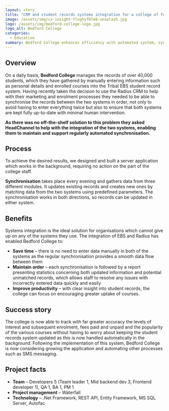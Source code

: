 ```yaml
---
layout: story
title: "CRM and student records systems integration for a college of further education"
image: /assets/img/cx-insight-YloghyfD7e8-unsplash.jpg
logo: /assets/img/bedford-college-logo.jpg
logo_alt: Bedford College  
categories:
  - Education
summary: Bedford College enhances efficiency with automated system, syncing student records across platforms, improving accuracy and productivity.
---
```


## Overview
On a daily basis, **Bedford College** manages the records of over 40,000 students, which they have gathered by manually entering information such as personal details and enrolled courses into the Tribal EBS student record system. Having recently taken the decision to use the Radius CRM to help with their marketing and enrolment processes they needed to be able to synchronise the records between the two systems in order, not only to avoid having to enter everything twice but also to ensure that both systems are kept fully up-to-date with minimal human intervention.

**As there was no off-the-shelf solution to this problem they asked HeadChannel to help with the integration of the two systems, enabling them to maintain and support regularly automated synchronisation.**


## Process
To achieve the desired results, we designed and built a server application which works in the background, requiring no action on the part of the college staff.

**Synchronisation** takes place every evening and gathers data from three different modules. It updates existing records and creates new ones by matching data from the two systems using predefined parameters. The synchronisation works in both directions, so records can be updated in either system.

## Benefits
Systems integration is the ideal solution for organisations which cannot give up on any of the systems they use. The integration of EBS and Radius has enabled Bedford College to:

- **Save time** – there is no need to enter data manually in both of the systems as the regular synchronisation provides a smooth data flow between them
- **Maintain order** – each synchronisation is followed by a report presenting statistics concerning both updated information and potential unmatched records, which allows staff to resolve any issues with incorrectly entered data quickly and easily
- **Improve productivity** – with clear insight into student records, the college can focus on encouraging greater uptake of courses.

## Success story
The college is now able to track with far greater accuracy the levels of interest and subsequent enrolment, fees paid and unpaid and the popularity of the various courses without having to worry about keeping the student records system updated as this is now handled automatically in the background. Following the implementation of this system, Bedford College is now considering growing the application and automating other processes such as SMS messaging.

## Project facts
- **Team** – Developers 5 (Team leader 1, Mid backend dev 3, Frontend developer 1), QA 1, BA 1, PM 1
- **Project management** – Waterfall
- **Technology** – .Net Framework, REST API, Entity Framework, MS SQL Server, Autofac
